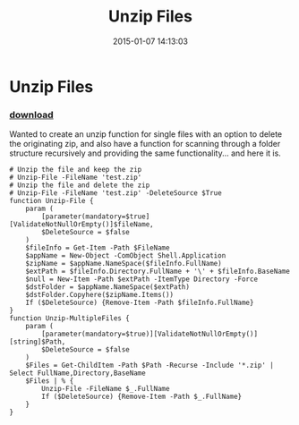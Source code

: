 ﻿---
pid:            5668
parent:         0
children:       
poster:         JayneticMuffin
title:          Unzip Files
date:           2015-01-07 14:13:03
description:    Wanted to create an unzip function for single files with an option to delete the originating zip, and also have a function for scanning through a folder structure recursively and providing the same functionality... and here it is.
format:         posh
---

# Unzip Files

### [download](5668.ps1)  

Wanted to create an unzip function for single files with an option to delete the originating zip, and also have a function for scanning through a folder structure recursively and providing the same functionality... and here it is.

```posh
# Unzip the file and keep the zip
# Unzip-File -FileName 'test.zip'
# Unzip the file and delete the zip
# Unzip-File -FileName 'test.zip' -DeleteSource $True
function Unzip-File {
	param (
		[parameter(mandatory=$true][ValidateNotNullOrEmpty()]$fileName,
		$DeleteSource = $false
	)
	$fileInfo = Get-Item -Path $FileName
	$appName = New-Object -ComObject Shell.Application
	$zipName = $appName.NameSpace($fileInfo.FullName)
	$extPath = $fileInfo.Directory.FullName + '\' + $fileInfo.BaseName
	$null = New-Item -Path $extPath -ItemType Directory -Force
	$dstFolder = $appName.NameSpace($extPath)
	$dstFolder.Copyhere($zipName.Items())
	If ($DeleteSource) {Remove-Item -Path $fileInfo.FullName}
}
function Unzip-MultipleFiles {
	param (
		[parameter(mandatory=$true)][ValidateNotNullOrEmpty()][string]$Path,
		$DeleteSource = $false
	)
	$Files = Get-ChildItem -Path $Path -Recurse -Include '*.zip' | Select FullName,Directory,BaseName
	$Files | % {
		Unzip-File -FileName $_.FullName
		If ($DeleteSource) {Remove-Item -Path $_.FullName}
	}
}
```
